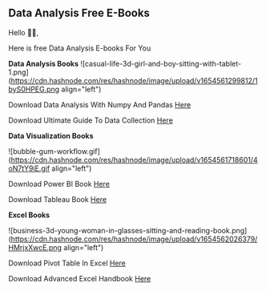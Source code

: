 ## Data Analysis Free E-Books

Hello 👋🏽,

Here is free Data Analysis E-books For You

**Data Analysis Books**
![casual-life-3d-girl-and-boy-sitting-with-tablet-1.png](https://cdn.hashnode.com/res/hashnode/image/upload/v1654561299812/1byS0HPEG.png align="left")

Download Data Analysis With Numpy And Pandas [Here](https://drive.google.com/file/d/1-Y2ukAxnFSZ-TVU6PvjzvqQ1ZJsmIdY3/view?usp=sharing)

Download Ultimate Guide To Data Collection [Here](https://drive.google.com/file/d/1-jNGodVDaw9dCk81IbhmWnwcSEOlj0Z-/view?usp=sharing)

**Data Visualization Books**

![bubble-gum-workflow.gif](https://cdn.hashnode.com/res/hashnode/image/upload/v1654561718601/4oN7tY9iE.gif align="left")

Download Power BI Book [Here](https://drive.google.com/file/d/10-cVL1_diJuqY889D-JBqcgZIJm0sxJu/view?usp=sharing)

Download Tableau Book [Here](https://drive.google.com/file/d/108aF7xVLxXxpPjgCNyWXedWR3U_maKNN/view?usp=sharing)

**Excel Books**

![business-3d-young-woman-in-glasses-sitting-and-reading-book.png](https://cdn.hashnode.com/res/hashnode/image/upload/v1654562026379/HMrjxXwcE.png align="left")

Download Pivot Table In Excel [Here](https://drive.google.com/file/d/1091LEL8jAOo68MvYXE6bjByFI5SiBV8x/view?usp=sharing)

Download Advanced Excel Handbook [Here](https://drive.google.com/file/d/10Arsz2asEc11Y2CWEZuQaUxCUBIYUkBP/view?usp=sharing)

